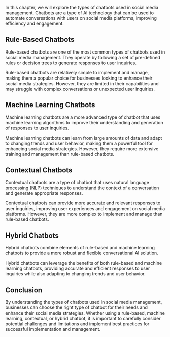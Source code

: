 
In this chapter, we will explore the types of chatbots used in social media management. Chatbots are a type of AI technology that can be used to automate conversations with users on social media platforms, improving efficiency and engagement.

Rule-Based Chatbots
-------------------

Rule-based chatbots are one of the most common types of chatbots used in social media management. They operate by following a set of pre-defined rules or decision trees to generate responses to user inquiries.

Rule-based chatbots are relatively simple to implement and manage, making them a popular choice for businesses looking to enhance their social media strategies. However, they are limited in their capabilities and may struggle with complex conversations or unexpected user inquiries.

Machine Learning Chatbots
-------------------------

Machine learning chatbots are a more advanced type of chatbot that uses machine learning algorithms to improve their understanding and generation of responses to user inquiries.

Machine learning chatbots can learn from large amounts of data and adapt to changing trends and user behavior, making them a powerful tool for enhancing social media strategies. However, they require more extensive training and management than rule-based chatbots.

Contextual Chatbots
-------------------

Contextual chatbots are a type of chatbot that uses natural language processing (NLP) techniques to understand the context of a conversation and generate appropriate responses.

Contextual chatbots can provide more accurate and relevant responses to user inquiries, improving user experiences and engagement on social media platforms. However, they are more complex to implement and manage than rule-based chatbots.

Hybrid Chatbots
---------------

Hybrid chatbots combine elements of rule-based and machine learning chatbots to provide a more robust and flexible conversational AI solution.

Hybrid chatbots can leverage the benefits of both rule-based and machine learning chatbots, providing accurate and efficient responses to user inquiries while also adapting to changing trends and user behavior.

Conclusion
----------

By understanding the types of chatbots used in social media management, businesses can choose the right type of chatbot for their needs and enhance their social media strategies. Whether using a rule-based, machine learning, contextual, or hybrid chatbot, it is important to carefully consider potential challenges and limitations and implement best practices for successful implementation and management.
